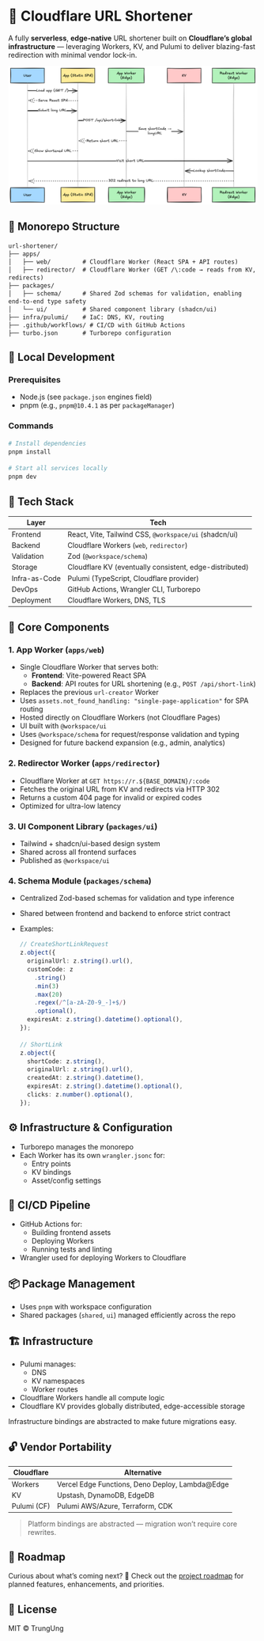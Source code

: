 # 🔗 Cloudflare URL Shortener

A fully **serverless**, **edge-native** URL shortener built on **Cloudflare’s global infrastructure** — leveraging Workers, KV, and Pulumi to deliver blazing-fast redirection with minimal vendor lock-in.

![Architecture Diagram](./assets/url-shortener.png)

## 📁 Monorepo Structure

```
url-shortener/
├── apps/
│   ├── web/         # Cloudflare Worker (React SPA + API routes)
│   ├── redirector/  # Cloudflare Worker (GET /\:code → reads from KV, redirects)
├── packages/
│   ├── schema/      # Shared Zod schemas for validation, enabling end-to-end type safety
│   └── ui/          # Shared component library (shadcn/ui)
├── infra/pulumi/    # IaC: DNS, KV, routing
├── .github/workflows/ # CI/CD with GitHub Actions
├── turbo.json       # Turborepo configuration

```

## 🧪 Local Development

### Prerequisites

- Node.js (see `package.json` engines field)
- pnpm (e.g., `pnpm@10.4.1` as per `packageManager`)

### Commands

```bash
# Install dependencies
pnpm install

# Start all services locally
pnpm dev
```

## 🧰 Tech Stack

| Layer         | Tech                                                    |
| ------------- | ------------------------------------------------------- |
| Frontend      | React, Vite, Tailwind CSS, `@workspace/ui` (shadcn/ui)  |
| Backend       | Cloudflare Workers (`web`, `redirector`)                |
| Validation    | Zod (`@workspace/schema`)                               |
| Storage       | Cloudflare KV (eventually consistent, edge-distributed) |
| Infra-as-Code | Pulumi (TypeScript, Cloudflare provider)                |
| DevOps        | GitHub Actions, Wrangler CLI, Turborepo                 |
| Deployment    | Cloudflare Workers, DNS, TLS                            |

## 🧩 Core Components

### 1. **App Worker** (`apps/web`)

- Single Cloudflare Worker that serves both:
  - **Frontend**: Vite-powered React SPA
  - **Backend**: API routes for URL shortening (e.g., `POST /api/short-link`)
- Replaces the previous `url-creator` Worker
- Uses `assets.not_found_handling: "single-page-application"` for SPA routing
- Hosted directly on Cloudflare Workers (not Cloudflare Pages)
- UI built with `@workspace/ui`
- Uses `@workspace/schema` for request/response validation and typing
- Designed for future backend expansion (e.g., admin, analytics)

### 2. **Redirector Worker** (`apps/redirector`)

- Cloudflare Worker at `GET https://r.${BASE_DOMAIN}/:code`
- Fetches the original URL from KV and redirects via HTTP 302
- Returns a custom 404 page for invalid or expired codes
- Optimized for ultra-low latency

### 3. **UI Component Library** (`packages/ui`)

- Tailwind + shadcn/ui-based design system
- Shared across all frontend surfaces
- Published as `@workspace/ui`

### 4. **Schema Module** (`packages/schema`)

- Centralized Zod-based schemas for validation and type inference
- Shared between frontend and backend to enforce strict contract
- Examples:

  ```ts
  // CreateShortLinkRequest
  z.object({
    originalUrl: z.string().url(),
    customCode: z
      .string()
      .min(3)
      .max(20)
      .regex(/^[a-zA-Z0-9_-]+$/)
      .optional(),
    expiresAt: z.string().datetime().optional(),
  });

  // ShortLink
  z.object({
    shortCode: z.string(),
    originalUrl: z.string().url(),
    createdAt: z.string().datetime(),
    expiresAt: z.string().datetime().optional(),
    clicks: z.number().optional(),
  });
  ```

## ⚙️ Infrastructure & Configuration

- Turborepo manages the monorepo
- Each Worker has its own `wrangler.jsonc` for:
  - Entry points
  - KV bindings
  - Asset/config settings

## 🔄 CI/CD Pipeline

- GitHub Actions for:
  - Building frontend assets
  - Deploying Workers
  - Running tests and linting
- Wrangler used for deploying Workers to Cloudflare

## 📦 Package Management

- Uses `pnpm` with workspace configuration
- Shared packages (`shared`, `ui`) managed efficiently across the repo

## 🏗️ Infrastructure

- Pulumi manages:
  - DNS
  - KV namespaces
  - Worker routes
- Cloudflare Workers handle all compute logic
- Cloudflare KV provides globally distributed, edge-accessible storage

Infrastructure bindings are abstracted to make future migrations easy.

## 🔓 Vendor Portability

| Cloudflare  | Alternative                                     |
| ----------- | ----------------------------------------------- |
| Workers     | Vercel Edge Functions, Deno Deploy, Lambda@Edge |
| KV          | Upstash, DynamoDB, EdgeDB                       |
| Pulumi (CF) | Pulumi AWS/Azure, Terraform, CDK                |

> Platform bindings are abstracted — migration won’t require core rewrites.

## 🚀 Roadmap

Curious about what’s coming next?
📍 Check out the [project roadmap](https://r.trungung.com/url-shortener-roadmap) for planned features, enhancements, and priorities.

## 📜 License

MIT © TrungUng
